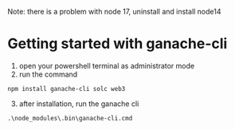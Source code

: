 Note: there is a problem with node 17, uninstall and install node14

# Getting started with ganache-cli

1. open your powershell terminal as administrator mode
2. run the command

```
npm install ganache-cli solc web3
```

3. after installation, run the ganache cli

```
.\node_modules\.bin\ganache-cli.cmd
```
